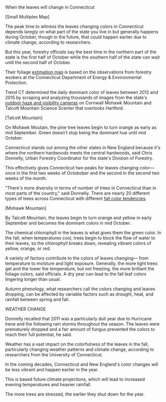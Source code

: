 When the leaves will change in Connecticut

[Small Multiples Map]

The peak time to witness the leaves changing colors in Connecticut depends laregly on what part of the state you live in but generally happens during October, though in the future, that could happen earlier due to climate change, according to researchers. 

But this year, forestry officials say the best time in the northern part of the state is the first half of October while the southern half of the state can wait until the second half of October.

Their foliage <a href="http://www.depdata.ct.gov/forestry/foliage/foliagemap.htm">estimation map</a> is based on the observations from forestry workers at the Connecticut Department of Energy & Environmental Protection. 

Trend CT determined the daily dominant color of leaves between 2012 and 2015 by scraping and analyzing thousands of images from the state's <a href="http://www.ct.gov/deep/cwp/view.asp?a=2684&q=404638&depNav_GID=1744">outdoor haze and visibility cameras</a> on Cornwall Mohawk Mountain and Talcott Mountain Science Scenter that overlooks Hartford. 

[Talcott Mountain]

On Mohawk Moutain, the pine tree leaves begin to turn orange as early as mid September. Green doesn't stop being the dominant hue until mid October.

Connecticut stands out among the other states in New England because it's where the northern hardwoods meets the central hardwoods, said Chris Donnelly, Urban Forestry Coordinator for the state's Division of Forestry. 

This effectively gives Connecticut two peaks for leaves changing color— once in the first two weeks of Octobober and the second in the second two weeks of the month.

"There's more diversity in terms of number of trees in Connecticut than in most parts of the country," said Donnelly. There are nearly 20 different types of trees across Connecticut with different <a href="http://www.ct.gov/deep/cwp/view.asp?a=2697&q=322760&deepNav_GID=1631">fall color tendencies</a>.

[Mohawk Mountain]

By Talcott Mountain, the leaves begin to turn orange and yellow in early September and becomes the dominant colors in mid October.

The chemical chlorophyll in the leaves is what gives them the green color. In the fall, when temperatures cool, trees begin to block the flow of water to their leaves, so the chlorophyll breaks down, revealing vibrant colors of yellow, orange, or red.

A variety of factors contribute to the colors of leaves changing— from temperature to moisture and light exposure. Generally, the more light trees get and the lower the temperature, but not freezing, the more brilliant the foliage colors, said officials. A dry year can lead to the fall leaf colors lingering longer than usual.

Autumn phenology, what researchers call the colors changing and leaves dropping, can be affected by variable factors such as drought, heat, and rainfall between spring and fall.

WEATHER CHANGE

Donnelly recalled that 2011 was a particularly dull year due to Hurricane Irene and the following rain storms throughout the season. The leaves were prematurely dropped and a fair amount of fungus prevented the colors to reach their full potential, he said.

Weather has a vast impact on the colorfulness of the leaves in the fall, particularly changing weather patterns and climate change, according to researchers from the University of Connecticut.

In the coming decades, Connecticut and New England's color changes will be less vibrant and happen earlier in the year.

This is based future climate projections, which will lead to increased evening temperatures and heavier rainfall. 

The more trees are stressed, the earlier they shut down for the year.






